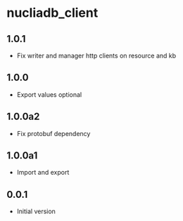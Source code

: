 # nucliadb_client

## 1.0.1

- Fix writer and manager http clients on resource and kb

## 1.0.0

- Export values optional

## 1.0.0a2

- Fix protobuf dependency

## 1.0.0a1

- Import and export

## 0.0.1

- Initial version
